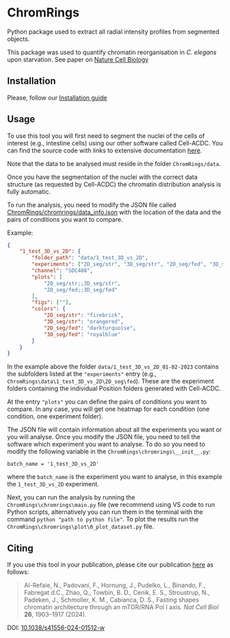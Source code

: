 # ChromRings
Python package used to extract all radial intensity profiles from segmented objects. 

This package was used to quantify chromatin reorganisation in *C. elegans* upon starvation. See paper on [Nature Cell Biology](https://www.nature.com/articles/s41556-024-01512-w)

## Installation

Please, follow our [Installation guide](https://github.com/ElpadoCan/ChromRings/blob/main/install.rst)

## Usage

To use this tool you will first need to segment the nuclei of the cells of interest (e.g., intestine cells) using our other software called Cell-ACDC. You can find the source code with links to extensive documentation [here](https://github.com/SchmollerLab/Cell_ACDC?tab=readme-ov-file#resources). 

Note that the data to be analysed must reside in the folder `ChromRings/data`.

Once you have the segmentation of the nuclei with the correct data structure (as requested by Cell-ACDC) the chromatin distribution analysis is fully automatic. 

To run the analysis, you need to modify the JSON file called [ChromRings/chromrings/data_info.json](https://github.com/ElpadoCan/ChromRings/blob/main/chromrings/data_info.json) with the location of the data and the pairs of conditions you want to compare. 

Example:

```json
{
    "1_test_3D_vs_2D": {
        "folder_path": "data/1_test_3D_vs_2D",
        "experiments": ["2D_seg/str", "3D_seg/str", "2D_seg/fed", "3D_seg/fed"],
        "channel": "SDC488",
        "plots": [
            "2D_seg/str;;3D_seg/str",
            "2D_seg/fed;;3D_seg/fed"
        ],
        "figs": [""], 
        "colors": {
            "2D_seg/str": "firebrick",
            "3D_seg/str": "orangered",
            "2D_seg/fed": "darkturquoise",
            "3D_seg/fed": "royalblue"
        }
    }
}
```

In the example above the folder `data/1_test_3D_vs_2D_01-02-2023` contains the subfolders listed at the `"experiments"` entry (e.g., `ChromRings\data\1_test_3D_vs_2D\2D_seg\fed`). These are the experiment folders containing the individual Position folders generated with Cell-ACDC. 

At the entry `"plots"` you can define the pairs of conditions you want to compare. In any case, you will get one heatmap for each condition (one condition, one experiment folder). 

The JSON file will contain information about all the experiments you want or you will analyse. Once you modify the JSON file, you need to tell the software which experiment you want to analyse. To do so you need to modify the following variable in the `ChromRings\chromrings\__init__.py`:

```
batch_name = '1_test_3D_vs_2D' 
```

where the `batch_name` is the experiment you want to analyse, in this example the `1_test_3D_vs_2D` experiment.

Next, you can run the analysis by running the `ChromRings\chromrings\main.py` file (we recommend using VS code to run Python scripts, alternatively you can run them in the terminal with the command `python "path to python file"`. To plot the results run the `ChromRings\chromrings\plot\0_plot_dataset.py` file. 

## Citing

If you use this tool in your publication, please cite our publication [here](https://doi.org/10.1038/s41556-024-01512-w) as follows:

> Al-Refaie, N., Padovani, F., Hornung, J., Pudelko, L., Binando, F., Fabregat d.C., Zhao, Q., Towbin, B. D., Cenik, E. S., Stroustrup, N., Padeken, J., Schmoller, K. M., Cabianca, D. S., Fasting shapes chromatin architecture through an mTOR/RNA Pol I axis. *Nat Cell Biol* **26**, 1903–1917 (2024).

DOI: [10.1038/s41556-024-01512-w](https://doi.org/10.1038/s41556-024-01512-w)
